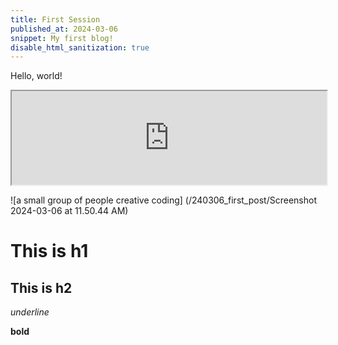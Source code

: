 ```yaml
---
title: First Session
published_at: 2024-03-06
snippet: My first blog!
disable_html_sanitization: true
---
```


Hello, world!

<iframe src="https://editor.p5js.org/kimnhudiep2003/full/4xTclF0v2" width ="100%"></iframe>

![a small group of people creative coding] (/240306_first_post/Screenshot 2024-03-06 at 11.50.44 AM)

# This is h1

## This is h2

_underline_

**bold**
